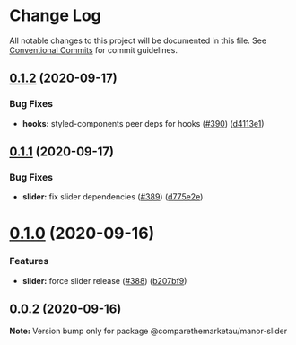# Change Log

All notable changes to this project will be documented in this file.
See [Conventional Commits](https://conventionalcommits.org) for commit guidelines.

## [0.1.2](https://github.com/comparethemarketau/manor-react/compare/@comparethemarketau/manor-slider@0.1.1...@comparethemarketau/manor-slider@0.1.2) (2020-09-17)


### Bug Fixes

* **hooks:** styled-components peer deps for hooks ([#390](https://github.com/comparethemarketau/manor-react/issues/390)) ([d4113e1](https://github.com/comparethemarketau/manor-react/commit/d4113e10fbd401eac565d38b09169f85ffd1f985))





## [0.1.1](https://github.com/comparethemarketau/manor-react/compare/@comparethemarketau/manor-slider@0.1.0...@comparethemarketau/manor-slider@0.1.1) (2020-09-17)


### Bug Fixes

* **slider:** fix slider dependencies ([#389](https://github.com/comparethemarketau/manor-react/issues/389)) ([d775e2e](https://github.com/comparethemarketau/manor-react/commit/d775e2efe826a4b234f0dd8462c4090efed7b048))





# [0.1.0](https://github.com/comparethemarketau/manor-react/compare/@comparethemarketau/manor-slider@0.0.2...@comparethemarketau/manor-slider@0.1.0) (2020-09-16)


### Features

* **slider:** force slider release ([#388](https://github.com/comparethemarketau/manor-react/issues/388)) ([b207bf9](https://github.com/comparethemarketau/manor-react/commit/b207bf95ac71e2c022710f6473a523b58aa73152))





## 0.0.2 (2020-09-16)

**Note:** Version bump only for package @comparethemarketau/manor-slider
